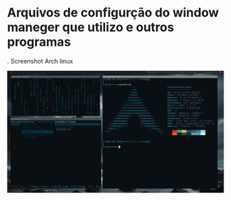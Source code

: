 # Arquivos de configurção do window maneger que utilizo e outros programas

. Screenshot Arch linux
<p><p/>
<img src="2025-01-23_20-30.png"/>
